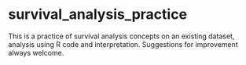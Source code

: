 # survival_analysis_practice
This is a practice of survival analysis concepts on an existing dataset, analysis using R code and interpretation. Suggestions for improvement always welcome. 

